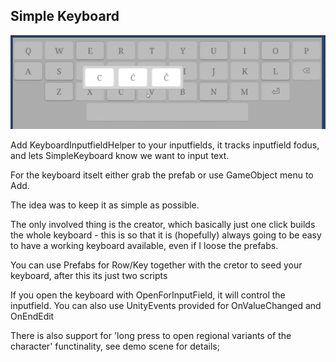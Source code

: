 ## Simple Keyboard

![Keyboard](docs/Keyboard.png)


Add KeyboardInputfieldHelper to your inputfields, it tracks inputfield fodus, and lets SimpleKeyboard know we want to input text.

For the keyboard itselt either grab the prefab or use GameObject menu to Add.

The idea was to keep it as simple as possible.

The only involved thing is the creator, which basically just one click builds the whole keyboard - this is so that it is (hopefully) always going to be easy to have a working keyboard available, even if I loose the prefabs.


You can use Prefabs for Row/Key together with the cretor to seed your keyboard, after this its just two scripts

If you open the keyboard with OpenForInputField, it will control the inputfield. You can also use UnityEvents provided for OnValueChanged and OnEndEdit

There is also support for 'long press to open regional variants of the character' functinality, see demo scene for details;

